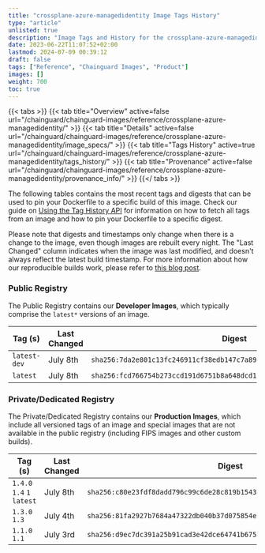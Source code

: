 ```yaml
---
title: "crossplane-azure-managedidentity Image Tags History"
type: "article"
unlisted: true
description: "Image Tags and History for the crossplane-azure-managedidentity Chainguard Image"
date: 2023-06-22T11:07:52+02:00
lastmod: 2024-07-09 00:39:12
draft: false
tags: ["Reference", "Chainguard Images", "Product"]
images: []
weight: 700
toc: true
---
```


{{< tabs >}}
{{< tab title="Overview" active=false url="/chainguard/chainguard-images/reference/crossplane-azure-managedidentity/" >}}
{{< tab title="Details" active=false url="/chainguard/chainguard-images/reference/crossplane-azure-managedidentity/image_specs/" >}}
{{< tab title="Tags History" active=true url="/chainguard/chainguard-images/reference/crossplane-azure-managedidentity/tags_history/" >}}
{{< tab title="Provenance" active=false url="/chainguard/chainguard-images/reference/crossplane-azure-managedidentity/provenance_info/" >}}
{{</ tabs >}}

The following tables contains the most recent tags and digests that can be used to pin your Dockerfile to a specific build of this image. Check our guide on [Using the Tag History API](/chainguard/chainguard-images/using-the-tag-history-api/) for information on how to fetch all tags from an image and how to pin your Dockerfile to a specific digest.

Please note that digests and timestamps only change when there is a change to the image, even though images are rebuilt every night. The "Last Changed" column indicates when the image was last modified, and doesn't always reflect the latest build timestamp. For more information about how our reproducible builds work, please refer to [this blog post](https://www.chainguard.dev/unchained/reproducing-chainguards-reproducible-image-builds).

### Public Registry
The Public Registry contains our **Developer Images**, which typically comprise the `latest*` versions of an image.

| Tag (s)       | Last Changed | Digest                                                                    |
|---------------|--------------|---------------------------------------------------------------------------|
|  `latest-dev` | July 8th     | `sha256:7da2e801c13fc246911cf38edb147c7a8912e5e3d2e903bd4e23499fc7c5a906` |
|  `latest`     | July 8th     | `sha256:fcd766754b273ccd191d6751b8a648dcd14fb627934202540d01e49ebc9ff412` |


### Private/Dedicated Registry
The Private/Dedicated Registry contains our **Production Images**, which include all versioned tags of an image and special images that are not available in the public registry (including FIPS images and other custom builds).

| Tag (s)                     | Last Changed | Digest                                                                    |
|-----------------------------|--------------|---------------------------------------------------------------------------|
|  `1.4.0` `1.4` `1` `latest` | July 8th     | `sha256:c80e23fdf8dadd796c99c6de28c819b15435201b3d7d81a7dc28271167877537` |
|  `1.3.0` `1.3`              | July 4th     | `sha256:81fa2927b7684a47322db040b37d075854ea54f24d2bd2eab3feab83d4f1b5cc` |
|  `1.1.0` `1.1`              | July 3rd     | `sha256:d9ec7dc391a25b91cad3e42dce64741b675aefc72e67be29572151f65c4365b3` |

